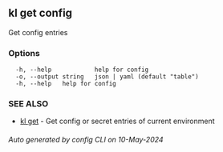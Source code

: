 ## kl get config

Get config entries



### Options

```
  -h, --help            help for config
  -o, --output string   json | yaml (default "table")
  -h, --help   help for config
```

### SEE ALSO

* [kl get](kl_get.md)  - Get config or secret entries of current environment

###### Auto generated by config CLI on 10-May-2024
